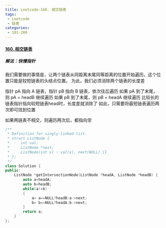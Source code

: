 ```yaml
---
title: Leetcode-160. 相交链表
tags:
 - Leetcode
 - 链表
categories:
 - 101-200
---
```


#### [160. 相交链表](https://leetcode-cn.com/problems/intersection-of-two-linked-lists/)

##### 解法：快慢指针

我们需要做的事情是，让两个链表从同距离末尾同等距离的位置开始遍历。这个位置只能是较短链表的头结点位置。
为此，我们必须消除两个链表的长度差

指针 pA 指向 A 链表，指针 pB 指向 B 链表，依次往后遍历
如果 pA 到了末尾，则 pA = headB 继续遍历
如果 pB 到了末尾，则 pB = headA 继续遍历
比较长的链表指针指向较短链表head时，长度差就消除了
如此，只需要将最短链表遍历两次即可找到位置

如果两链表不相交，则遍历两次后，都指向空

<!--more-->

```c++
/**
 * Definition for singly-linked list.
 * struct ListNode {
 *     int val;
 *     ListNode *next;
 *     ListNode(int x) : val(x), next(NULL) {}
 * };
 */
class Solution {
public:
    ListNode *getIntersectionNode(ListNode *headA, ListNode *headB) {
        auto a=headA;
        auto b=headB;
        while(a!=b)
        {
            a= a==NULL?headB:a->next;
            b= b==NULL?headA:b->next;
        }
        return a;
    }
};
```

